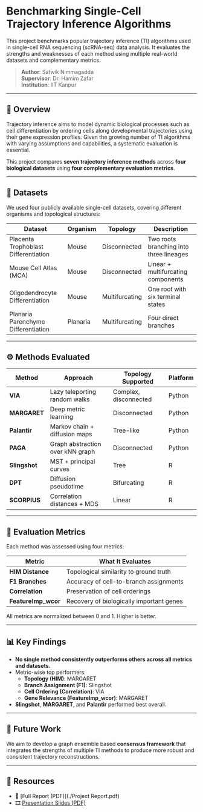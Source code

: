 # Benchmarking Single-Cell Trajectory Inference Algorithms

This project benchmarks popular trajectory inference (TI) algorithms used in single-cell RNA sequencing (scRNA-seq) data analysis. It evaluates the strengths and weaknesses of each method using multiple real-world datasets and complementary metrics.

> **Author**: Satwik Nimmagadda  
> **Supervisor**: Dr. Hamim Zafar  
> **Institution**: IIT Kanpur

---

## 🔬 Overview

Trajectory inference aims to model dynamic biological processes such as cell differentiation by ordering cells along developmental trajectories using their gene expression profiles. Given the growing number of TI algorithms with varying assumptions and capabilities, a systematic evaluation is essential.

This project compares **seven trajectory inference methods** across **four biological datasets** using **four complementary evaluation metrics**.

---

## 📂 Datasets

We used four publicly available single-cell datasets, covering different organisms and topological structures:

| Dataset                             | Organism | Topology        | Description                                      |
|-------------------------------------|----------|------------------|--------------------------------------------------|
| Placenta Trophoblast Differentiation | Mouse    | Disconnected     | Two roots branching into three lineages         |
| Mouse Cell Atlas (MCA)              | Mouse    | Disconnected     | Linear + multifurcating components              |
| Oligodendrocyte Differentiation     | Mouse    | Multifurcating   | One root with six terminal states               |
| Planaria Parenchyme Differentiation | Planaria | Multifurcating   | Four direct branches                             |

---

## ⚙️ Methods Evaluated

| Method     | Approach                                   | Topology Supported   | Platform |
|------------|--------------------------------------------|-----------------------|----------|
| **VIA**     | Lazy teleporting random walks              | Complex, disconnected | Python   |
| **MARGARET**| Deep metric learning                       | Disconnected          | Python   |
| **Palantir**| Markov chain + diffusion maps              | Tree-like             | Python   |
| **PAGA**    | Graph abstraction over kNN graph           | Disconnected          | Python   |
| **Slingshot**| MST + principal curves                    | Tree                  | R        |
| **DPT**     | Diffusion pseudotime                       | Bifurcating           | R        |
| **SCORPIUS**| Correlation distances + MDS                | Linear                | R        |

---

## 📏 Evaluation Metrics

Each method was assessed using four metrics:

| Metric             | What It Evaluates                        |
|--------------------|-------------------------------------------|
| **HIM Distance**   | Topological similarity to ground truth    |
| **F1 Branches**    | Accuracy of cell-to-branch assignments    |
| **Correlation**    | Preservation of cell orderings            |
| **FeatureImp_wcor**| Recovery of biologically important genes |

All metrics are normalized between 0 and 1. Higher is better.

---

## 📊 Key Findings

- **No single method consistently outperforms others across all metrics and datasets.**
- Metric-wise top performers:
  - **Topology (HIM)**: MARGARET
  - **Branch Assignment (F1)**: Slingshot
  - **Cell Ordering (Correlation)**: VIA
  - **Gene Relevance (FeatureImp_wcor)**: MARGARET
- **Slingshot**, **MARGARET**, and **Palantir** performed best overall.

---

## 🔮 Future Work

We aim to develop a graph ensemble based **consensus framework** that integrates the strengths of multiple TI methods to produce more robust and consistent trajectory reconstructions.

---

## 📎 Resources

- 📄 [Full Report (PDF)](./Project Report.pdf)  
- 🎞️ [Presentation Slides (PDF)](./Presentation.pdf)

